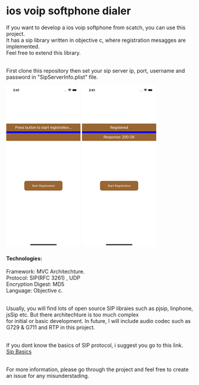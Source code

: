 # ios voip softphone dialer


If you want to develop a ios voip softphone from scatch, you can use this project. <br>
It has a sip library written in objective c, where registration mesagges are implemented. <br>
Feel free to extend this library.<br><br>

First clone this repository then set your sip server ip, port, username and password in "SipServerInfo.plist" file.<br>

<img src="https://github.com/toukirnaim08/Ios-Voip-Softphone/blob/main/output1.png" width="200" height="433">        <img src="https://github.com/toukirnaim08/Ios-Voip-Softphone/blob/main/output2.png" width="200" height="433">


#### Technologies:
Framework: MVC Architechture.<br>
Protocol: SIP(RFC 3261) , UDP<br>
Encryption Digest: MD5<br>
Language: Objective c.<br><br>

Usually, you will find lots of open source SIP libraies such as pjsip, linphone, jsSip etc. But there architechture is too much complex <br>
for initial or basic development. In future, I will include audio codec such as G729 & G711 and RTP in this project.<br><br>

If you dont know the basics of SIP protocol, i suggest you go to this link.<br>
[Sip Basics](https://www.tutorialspoint.com/session_initiation_protocol/session_initiation_protocol_introduction.htm)<br><br>



For more information, please go through the project and feel free to create an issue for any misunderstading.

